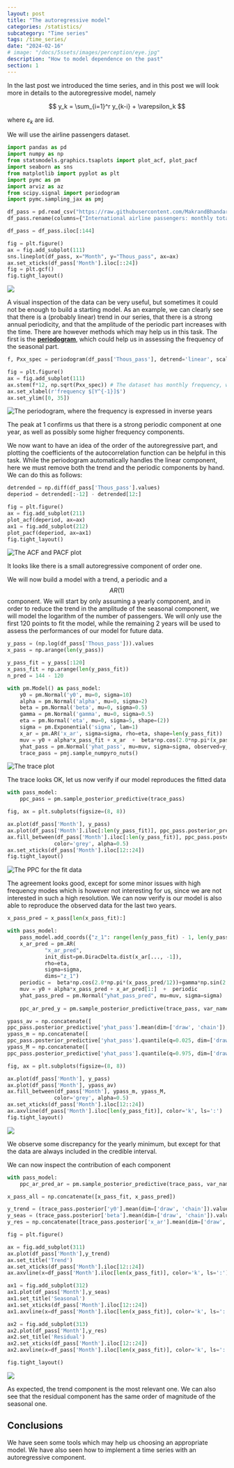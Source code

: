 ```yaml
---
layout: post
title: "The autoregressive model"
categories: /statistics/
subcategory: "Time series"
tags: /time_series/
date: "2024-02-16"
# image: "/docs/5ssets/images/perception/eye.jpg"
description: "How to model dependence on the past"
section: 1
---
```


In the last post we introduced the time series, and in this post
we will look more in details to the autoregressive model,
namely

$$
y_k = \sum_{i=1}^r y_{k-i} + \varepsilon_k
$$

where $\varepsilon_k$ are iid.

We will use the airline passengers dataset.


```python
import pandas as pd
import numpy as np
from statsmodels.graphics.tsaplots import plot_acf, plot_pacf
import seaborn as sns
from matplotlib import pyplot as plt
import pymc as pm
import arviz as az
from scipy.signal import periodogram
import pymc.sampling_jax as pmj

df_pass = pd.read_csv("https://raw.githubusercontent.com/MakrandBhandari/Time-Series-Forecasting--Airline-Passengers-in-Python/main/international-airline-passengers.csv")
df_pass.rename(columns={"International airline passengers: monthly totals in thousands. Jan 49 ? Dec 60": "Thous_pass"}, inplace=True)

df_pass = df_pass.iloc[:144]

fig = plt.figure()
ax = fig.add_subplot(111)
sns.lineplot(df_pass, x="Month", y="Thous_pass", ax=ax)
ax.set_xticks(df_pass['Month'].iloc[::24])
fig = plt.gcf()
fig.tight_layout()
```

![](/docs/assets/images/statistics/autoregressive/airline.webp)

A visual inspection of the data can be very useful, but sometimes it could not be 
enough to build a starting model. 
As an example, we can clearly see that there is a (probably linear) trend in our series,
that there is a strong annual periodicity, and that the amplitude of the periodic part increases
with the time.
There are however methods which may help us in this task.
The first is the [**periodogram**](https://en.wikipedia.org/wiki/Periodogram), which could help us in assessing the frequency of the
seasonal part.

```python
f, Pxx_spec = periodogram(df_pass['Thous_pass'], detrend='linear', scaling='spectrum')

fig = plt.figure()
ax = fig.add_subplot(111)
ax.stem(f*12, np.sqrt(Pxx_spec)) # The dataset has monthly frequency, we now convert the frequency in Y^-1
ax.set_xlabel(r'frequency $[Y^{-1}]$')
ax.set_ylim([0, 35])
```

![The periodogram, where the frequency is expressed in inverse years](
/docs/assets/images/statistics/autoregressive/periodogram.webp)

The peak at 1 confirms us that there is a strong periodic component at one year, as well as
possibly some higher frequency components.

We now want to have an idea of the order of the autoregressive part, and
plotting the coefficients of the autocorrelation function can be helpful in this task.
While the periodogram automatically handles the linear component, here we must remove 
both the trend and the periodic components by hand. We can do this as follows:

```python
detrended = np.diff(df_pass['Thous_pass'].values)
deperiod = detrended[:-12] - detrended[12:]

fig = plt.figure()
ax = fig.add_subplot(211)
plot_acf(deperiod, ax=ax)
ax1 = fig.add_subplot(212)
plot_pacf(deperiod, ax=ax1)
fig.tight_layout()
```

![The ACF and PACF plot](/docs/assets/images/statistics/autoregressive/acorr.webp)

It looks like there is a small autoregressive component of order one.

We will now build a model with a trend, a periodic and a $$AR(1)$$ component.
We will start by only assuming a yearly component, and in order to reduce the
trend in the amplitude of the seasonal component, we will model the logarithm
of the number of passengers.
We will only use the first 120 points to fit the model, while the remaining 2 years will
be used to assess the performances of our model for future data.


```python
y_pass = (np.log(df_pass['Thous_pass'])).values
x_pass = np.arange(len(y_pass))

y_pass_fit = y_pass[:120]
x_pass_fit = np.arange(len(y_pass_fit))
n_pred = 144 - 120

with pm.Model() as pass_model:
    y0 = pm.Normal('y0', mu=0, sigma=10)
    alpha = pm.Normal('alpha', mu=0, sigma=2)
    beta = pm.Normal('beta', mu=0, sigma=0.5)
    gamma = pm.Normal('gamma', mu=0, sigma=0.5)
    eta = pm.Normal('eta', mu=0, sigma=5, shape=(2))
    sigma = pm.Exponential('sigma', lam=1)
    x_ar = pm.AR('x_ar', sigma=sigma, rho=eta, shape=len(y_pass_fit))
    muv = y0 + alpha*x_pass_fit + x_ar  +  beta*np.cos(2.0*np.pi*(x_pass_fit/12))+   gamma*np.sin(2.0*np.pi*(x_pass_fit/12))
    yhat_pass = pm.Normal('yhat_pass', mu=muv, sigma=sigma, observed=y_pass_fit)
    trace_pass = pmj.sample_numpyro_nuts()
```

![The trace plot](/docs/assets/images/statistics/autoregressive/trace.webp)

The trace looks OK, let us now verify if our model reproduces the fitted data

```python
with pass_model:
    ppc_pass = pm.sample_posterior_predictive(trace_pass)

fig, ax = plt.subplots(figsize=(8, 8))

ax.plot(df_pass['Month'], y_pass)
ax.plot(df_pass['Month'].iloc[:len(y_pass_fit)], ppc_pass.posterior_predictive['yhat_pass'].mean(dim=['chain', 'draw']))
ax.fill_between(df_pass['Month'].iloc[:len(y_pass_fit)], ppc_pass.posterior_predictive['yhat_pass'].quantile(dim=['chain', 'draw'], q=0.025), ppc_pass.posterior_predictive['yhat_pass'].quantile(dim=['chain', 'draw'], q=0.975),
               color='grey', alpha=0.5)
ax.set_xticks(df_pass['Month'].iloc[12::24])
fig.tight_layout()
```

![The PPC for the fit data](/docs/assets/images/statistics/autoregressive/ppc_fitted.webp)

The agreement looks good, except for some minor issues with high frequency modes which is
however not interesting for us, since we are not interested in such a high resolution.
We can now verify is our model is also able to reproduce the observed data for the last two years.

```python
x_pass_pred = x_pass[len(x_pass_fit):]

with pass_model:
    pass_model.add_coords({"z_1": range(len(y_pass_fit) - 1, len(y_pass), 1)})
    x_ar_pred = pm.AR(
            "x_ar_pred",
            init_dist=pm.DiracDelta.dist(x_ar[..., -1]),
            rho=eta,
            sigma=sigma,
            dims="z_1")
    periodic =  beta*np.cos(2.0*np.pi*(x_pass_pred/12))+gamma*np.sin(2.0*np.pi*(x_pass_pred/12))
    muv = y0 + alpha*x_pass_pred + x_ar_pred[1:]  +  periodic
    yhat_pass_pred = pm.Normal("yhat_pass_pred", mu=muv, sigma=sigma)
    
    ppc_ar_pred_y = pm.sample_posterior_predictive(trace_pass, var_names=['yhat_pass_pred'])

ypass_av = np.concatenate([
ppc_pass.posterior_predictive['yhat_pass'].mean(dim=['draw', 'chain']), ppc_ar_pred_y.posterior_predictive['yhat_pass_pred'].mean(dim=['draw', 'chain'])])
ypass_m = np.concatenate([
ppc_pass.posterior_predictive['yhat_pass'].quantile(q=0.025, dim=['draw', 'chain']), ppc_ar_pred_y.posterior_predictive['yhat_pass_pred'].quantile(q=0.025, dim=['draw', 'chain'])])
ypass_M = np.concatenate([
ppc_pass.posterior_predictive['yhat_pass'].quantile(q=0.975, dim=['draw', 'chain']), ppc_ar_pred_y.posterior_predictive['yhat_pass_pred'].quantile(q=0.975, dim=['draw', 'chain'])])

fig, ax = plt.subplots(figsize=(8, 8))

ax.plot(df_pass['Month'], y_pass)
ax.plot(df_pass['Month'], ypass_av)
ax.fill_between(df_pass['Month'], ypass_m, ypass_M,
               color='grey', alpha=0.5)
ax.set_xticks(df_pass['Month'].iloc[12::24])
ax.axvline(df_pass['Month'].iloc[len(y_pass_fit)], color='k', ls=':')
fig.tight_layout()
```

![](/docs/assets/images/statistics/autoregressive/ppc_all.webp)

We observe some discrepancy for the yearly minimum, but except for that the data
are always included in the credible interval.

We can now inspect the contribution of each component

```python
with pass_model:
    ppc_ar_pred_ar = pm.sample_posterior_predictive(trace_pass, var_names=['x_ar_pred'])

x_pass_all = np.concatenate([x_pass_fit, x_pass_pred])

y_trend = (trace_pass.posterior['y0'].mean(dim=['draw', 'chain']).values.reshape(-1)+trace_pass.posterior['alpha'].mean(dim=['draw', 'chain']).values.reshape(-1)*x_pass_all)
y_seas = (trace_pass.posterior['beta'].mean(dim=['draw', 'chain']).values.reshape(-1)*np.cos(2.0*np.pi*(x_pass_all/12))+trace_pass.posterior['gamma'].mean(dim=['draw', 'chain']).values.reshape(-1)*np.sin(2.0*np.pi*(x_pass_all/12)))
y_res = np.concatenate([trace_pass.posterior['x_ar'].mean(dim=['draw', 'chain']), ppc_ar_pred_ar.posterior_predictive['x_ar_pred'].mean(dim=['draw', 'chain'])[1:]])

fig = plt.figure()

ax = fig.add_subplot(311)
ax.plot(df_pass['Month'],y_trend)
ax.set_title('Trend')
ax.set_xticks(df_pass['Month'].iloc[12::24])
ax.axvline(x=df_pass['Month'].iloc[len(x_pass_fit)], color='k', ls=':')

ax1 = fig.add_subplot(312)
ax1.plot(df_pass['Month'],y_seas)
ax1.set_title('Seasonal')
ax1.set_xticks(df_pass['Month'].iloc[12::24])
ax1.axvline(x=df_pass['Month'].iloc[len(x_pass_fit)], color='k', ls=':')

ax2 = fig.add_subplot(313)
ax2.plot(df_pass['Month'],y_res)
ax2.set_title('Residual')
ax2.set_xticks(df_pass['Month'].iloc[12::24])
ax2.axvline(x=df_pass['Month'].iloc[len(x_pass_fit)], color='k', ls=':')

fig.tight_layout()
```

![](/docs/assets/images/statistics/autoregressive/components.webp)

As expected, the trend component is the most relevant one. We can also see that
the residual component has the same order of magnitude of the seasonal one.

## Conclusions

We have seen some tools which may help us choosing an appropriate model.
We have also seen how to implement a time series with an autoregressive component.
